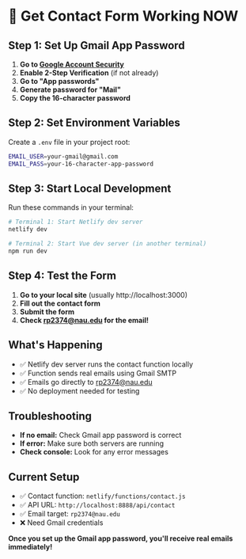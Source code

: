 # 🚀 Get Contact Form Working NOW

## Step 1: Set Up Gmail App Password
1. **Go to [Google Account Security](https://myaccount.google.com/security)**
2. **Enable 2-Step Verification** (if not already)
3. **Go to "App passwords"**
4. **Generate password for "Mail"**
5. **Copy the 16-character password**

## Step 2: Set Environment Variables
Create a `.env` file in your project root:
```bash
EMAIL_USER=your-gmail@gmail.com
EMAIL_PASS=your-16-character-app-password
```

## Step 3: Start Local Development
Run these commands in your terminal:

```bash
# Terminal 1: Start Netlify dev server
netlify dev

# Terminal 2: Start Vue dev server (in another terminal)
npm run dev
```

## Step 4: Test the Form
1. **Go to your local site** (usually http://localhost:3000)
2. **Fill out the contact form**
3. **Submit the form**
4. **Check rp2374@nau.edu for the email!**

## What's Happening
- ✅ Netlify dev server runs the contact function locally
- ✅ Function sends real emails using Gmail SMTP
- ✅ Emails go directly to rp2374@nau.edu
- ✅ No deployment needed for testing

## Troubleshooting
- **If no email:** Check Gmail app password is correct
- **If error:** Make sure both servers are running
- **Check console:** Look for any error messages

## Current Setup
- ✅ Contact function: `netlify/functions/contact.js`
- ✅ API URL: `http://localhost:8888/api/contact`
- ✅ Email target: `rp2374@nau.edu`
- ❌ Need Gmail credentials

**Once you set up the Gmail app password, you'll receive real emails immediately!**

